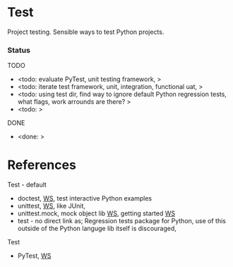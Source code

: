# Test

Project testing. Sensible ways to test Python projects.

### Status

TODO
* <todo: evaluate PyTest, unit testing framework, >
* <todo: iterate test framework, unit, integration, functional uat, >
* <todo: using test dir, find way to ignore default Python regression tests, what flags, work arrounds are there? >
* <todo: >

DONE
* <done: >

# References
Test - default
* doctest, [WS](https://docs.python.org/3/library/doctest.html), test interactive Python examples
* unittest, [WS](https://docs.python.org/3/library/unittest.html#), like JUnit, 
* unittest.mock, mock object lib [WS](https://docs.python.org/3/library/unittest.mock.html), getting started [WS](https://docs.python.org/3/library/unittest.mock-examples.html)
* test - no direct link as; Regression tests package for Python, use of this outside of the Python languge lib itself is discouraged, 

Test
* PyTest, [WS](https://docs.pytest.org/en/6.2.x/contents.html)
